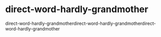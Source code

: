 # direct-word-hardly-grandmother
direct-word-hardly-grandmotherdirect-word-hardly-grandmotherdirect-word-hardly-grandmother
